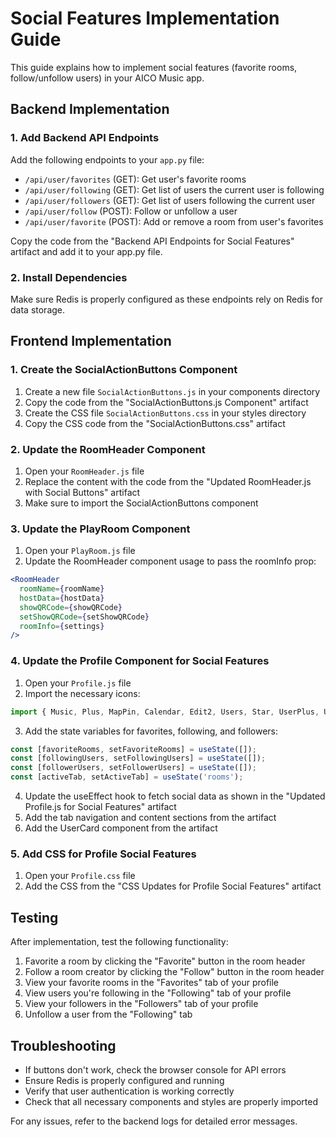 # Social Features Implementation Guide

This guide explains how to implement social features (favorite rooms, follow/unfollow users) in your AICO Music app.

## Backend Implementation

### 1. Add Backend API Endpoints

Add the following endpoints to your `app.py` file:

- `/api/user/favorites` (GET): Get user's favorite rooms
- `/api/user/following` (GET): Get list of users the current user is following
- `/api/user/followers` (GET): Get list of users following the current user
- `/api/user/follow` (POST): Follow or unfollow a user
- `/api/user/favorite` (POST): Add or remove a room from user's favorites

Copy the code from the "Backend API Endpoints for Social Features" artifact and add it to your app.py file.

### 2. Install Dependencies

Make sure Redis is properly configured as these endpoints rely on Redis for data storage.

## Frontend Implementation

### 1. Create the SocialActionButtons Component

1. Create a new file `SocialActionButtons.js` in your components directory
2. Copy the code from the "SocialActionButtons.js Component" artifact
3. Create the CSS file `SocialActionButtons.css` in your styles directory
4. Copy the CSS code from the "SocialActionButtons.css" artifact

### 2. Update the RoomHeader Component

1. Open your `RoomHeader.js` file
2. Replace the content with the code from the "Updated RoomHeader.js with Social Buttons" artifact
3. Make sure to import the SocialActionButtons component

### 3. Update the PlayRoom Component

1. Open your `PlayRoom.js` file
2. Update the RoomHeader component usage to pass the roomInfo prop:

```jsx
<RoomHeader 
  roomName={roomName}
  hostData={hostData}
  showQRCode={showQRCode}
  setShowQRCode={setShowQRCode}
  roomInfo={settings}
/>
```

### 4. Update the Profile Component for Social Features

1. Open your `Profile.js` file
2. Import the necessary icons:
```jsx
import { Music, Plus, MapPin, Calendar, Edit2, Users, Star, UserPlus, UserMinus } from 'lucide-react';
```
3. Add the state variables for favorites, following, and followers:
```jsx
const [favoriteRooms, setFavoriteRooms] = useState([]);
const [followingUsers, setFollowingUsers] = useState([]);
const [followerUsers, setFollowerUsers] = useState([]);
const [activeTab, setActiveTab] = useState('rooms');
```
4. Update the useEffect hook to fetch social data as shown in the "Updated Profile.js for Social Features" artifact
5. Add the tab navigation and content sections from the artifact
6. Add the UserCard component from the artifact

### 5. Add CSS for Profile Social Features

1. Open your `Profile.css` file
2. Add the CSS from the "CSS Updates for Profile Social Features" artifact

## Testing

After implementation, test the following functionality:

1. Favorite a room by clicking the "Favorite" button in the room header
2. Follow a room creator by clicking the "Follow" button in the room header
3. View your favorite rooms in the "Favorites" tab of your profile
4. View users you're following in the "Following" tab of your profile
5. View your followers in the "Followers" tab of your profile
6. Unfollow a user from the "Following" tab

## Troubleshooting

- If buttons don't work, check the browser console for API errors
- Ensure Redis is properly configured and running
- Verify that user authentication is working correctly
- Check that all necessary components and styles are properly imported

For any issues, refer to the backend logs for detailed error messages.
